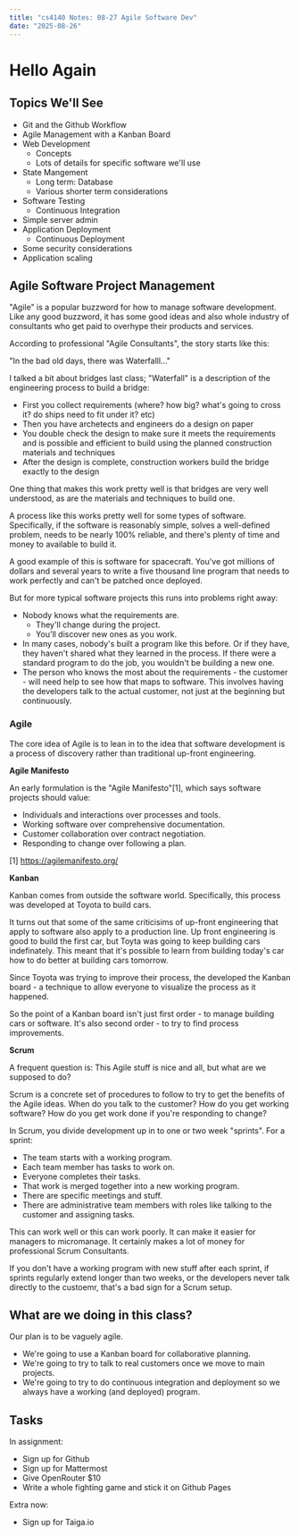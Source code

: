 ```yaml
---
title: "cs4140 Notes: 08-27 Agile Software Dev"
date: "2025-08-26"
---
```


# Hello Again

## Topics We'll See

 - Git and the Github Workflow
 - Agile Management with a Kanban Board
 - Web Development
   - Concepts
   - Lots of details for specific software we'll use
 - State Mangement
   - Long term: Database
   - Various shorter term considerations
 - Software Testing
   - Continuous Integration
 - Simple server admin
 - Application Deployment
   - Continuous Deployment
 - Some security considerations
 - Application scaling

## Agile Software Project Management

"Agile" is a popular buzzword for how to manage software development. Like any
good buzzword, it has some good ideas and also whole industry of consultants who
get paid to overhype their products and services.

According to professional "Agile Consultants", the story starts like this:

"In the bad old days, there was Waterfalll..."

I talked a bit about bridges last class; "Waterfall" is a description of 
the engineering process to build a bridge:

 - First you collect requirements (where? how big? what's going to
   cross it? do ships need to fit under it? etc)
 - Then you have archetects and engineers do a design on paper
 - You double check the design to make sure it meets the requirements
   and is possible and efficient to build using the planned
   construction materials and techniques
 - After the design is complete, construction workers build the bridge
   exactly to the design

One thing that makes this work pretty well is that bridges are very
well understood, as are the materials and techniques to build one.

A process like this works pretty well for some types of software.
Specifically, if the software is reasonably simple, solves a
well-defined problem, needs to be nearly 100% reliable, and there's
plenty of time and money to available to build it.

A good example of this is software for spacecraft. You've got millions of
dollars and several years to write a five thousand line program that needs to
work perfectly and can't be patched once deployed.

But for more typical software projects this runs into problems right away:

 - Nobody knows what the requirements are.
   - They'll change during the project.
   - You'll discover new ones as you work.
 - In many cases, nobody's built a program like this before. Or if
   they have, they haven't shared what they learned in the process. If
   there were a standard program to do the job, you wouldn't be
   building a new one.
 - The person who knows the most about the requirements - the
   customer - will need help to see how that maps to software. This
   involves having the developers talk to the actual customer, not
   just at the beginning but continuously.

### Agile

The core idea of Agile is to lean in to the idea that software
development is a process of discovery rather than traditional up-front
engineering.

**Agile Manifesto**

An early formulation is the "Agile Manifesto"[1], which says software
projects should value:

 - Individuals and interactions over processes and tools.
 - Working software over comprehensive documentation.
 - Customer collaboration over contract negotiation.
 - Responding to change over following a plan.
 
[1] https://agilemanifesto.org/

**Kanban**

Kanban comes from outside the software world. Specifically, this
process was developed at Toyota to build cars.

It turns out that some of the same criticisims of up-front engineering
that apply to software also apply to a production line. Up front
engineering is good to build the first car, but Toyta was going to
keep building cars indefinately. This meant that it's possible to
learn from building today's car how to do better at building cars
tomorrow.

Since Toyota was trying to improve their process, the developed the
Kanban board - a technique to allow everyone to visualize the process
as it happened.

So the point of a Kanban board isn't just first order - to manage
building cars or software. It's also second order - to try to find
process improvements.

**Scrum**

A frequent question is: This Agile stuff is nice and all, but what are
we supposed to do?

Scrum is a concrete set of procedures to follow to try to get the
benefits of the Agile ideas. When do you talk to the customer? How do
you get working software? How do you get work done if you're
responding to change?

In Scrum, you divide development up in to one or two week "sprints".
For a sprint:

 - The team starts with a working program.
 - Each team member has tasks to work on.
 - Everyone completes their tasks.
 - That work is merged together into a new working program.
 - There are specific meetings and stuff.
 - There are administrative team members with roles like talking to
   the customer and assigning tasks.
 
This can work well or this can work poorly. It can make it easier for
managers to micromanage. It certainly makes a lot of money for
professional Scrum Consultants.

If you don't have a working program with new stuff after each sprint,
if sprints regularly extend longer than two weeks, or the developers
never talk directly to the custoemr, that's a bad sign for a Scrum
setup.

## What are we doing in this class?

Our plan is to be vaguely agile.

 - We're going to use a Kanban board for collaborative planning. 
 - We're going to try to talk to real customers once we move to
   main projects.
 - We're going to try to do continuous integration and deployment so
   we always have a working (and deployed) program.

## Tasks

In assignment:

- Sign up for Github
- Sign up for Mattermost
- Give OpenRouter $10
- Write a whole fighting game and stick it on Github Pages

Extra now:

- Sign up for Taiga.io


